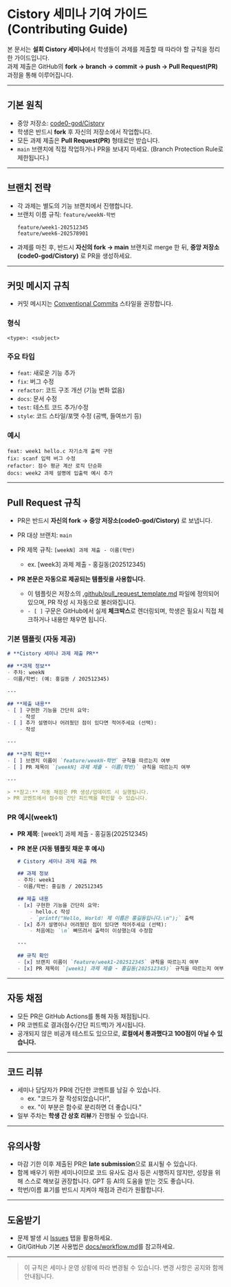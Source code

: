 # **Cistory 세미나 기여 가이드 (Contributing Guide)**
본 문서는 **설회 Cistory 세미나**에서 학생들이 과제를 제출할 때 따라야 할 규칙을 정리한 가이드입니다.  
과제 제출은 GitHub의 **fork &rarr; branch &rarr; commit &rarr; push &rarr; Pull Request(PR)** 과정을 통해 이루어집니다.

---

## **기본 원칙**

- 중앙 저장소: [code0-god/Cistory](https://github.com/code0-god/Cistory)  
- 학생은 반드시 **fork** 후 자신의 저장소에서 작업합니다.
- 모든 과제 제출은 **Pull Request(PR)** 형태로만 받습니다.  
- `main` 브랜치에 직접 작업하거나 PR을 보내지 마세요. (Branch Protection Rule로 제한됩니다.)

---

## **브랜치 전략**
- 각 과제는 별도의 기능 브랜치에서 진행합니다.
- 브랜치 이름 규칙: `feature/weekN-학번`
    ```
    feature/week1-202512345
    feature/week6-202578901
    ```
- 과제를 마친 후, 반드시 **자신의 fork &rarr; main** 브랜치로 merge 한 뒤, **중앙 저장소(code0-god/Cistory)** 로 PR을 생성하세요.

---

## **커밋 메시지 규칙**
- 커밋 메시지는 [Conventional Commits](https://www.conventionalcommits.org/) 스타일을 권장합니다.

### 형식
`<type>: <subject>`


### 주요 타입
- `feat`: 새로운 기능 추가
- `fix`: 버그 수정
- `refactor`: 코드 구조 개선 (기능 변화 없음)
- `docs`: 문서 수정
- `test`: 테스트 코드 추가/수정
- `style`: 코드 스타일/포맷 수정 (공백, 들여쓰기 등)

### 예시
```
feat: week1 hello.c 자기소개 출력 구현
fix: scanf 입력 버그 수정
refactor: 점수 평균 계산 로직 단순화
docs: week2 과제 설명에 입출력 예시 추가
```

---

## **Pull Request 규칙**
- PR은 반드시 **자신의 fork &rarr; 중앙 저장소(code0-god/Cistory)** 로 보냅니다.
- PR 대상 브랜치: `main`
- PR 제목 규칙: `[weekN] 과제 제출 - 이름(학번)`
    - ex. [week3] 과제 제출 - 홍길동(202512345)

- **PR 본문은 자동으로 제공되는 템플릿을 사용합니다.**  
  - 이 템플릿은 저장소의 [.github/pull_request_template.md](.github/pull_request_template.md) 파일에 정의되어 있으며, PR 작성 시 자동으로 불러와집니다.  
  - `- [ ]` 구문은 GitHub에서 실제 **체크박스**로 렌더링되며, 학생은 필요시 직접 체크하거나 내용만 채우면 됩니다.

### 기본 템플릿 (자동 제공)

```markdown
# **Cistory 세미나 과제 제출 PR**

## **과제 정보**
- 주차: weekN
- 이름/학번: (예: 홍길동 / 202512345)

---

## **제출 내용**
- [ ] 구현한 기능을 간단히 요약:
    - 작성
- [ ] 추가 설명이나 어려웠던 점이 있다면 적어주세요 (선택):
    - 작성

---

## **규칙 확인**
- [ ] 브랜치 이름이 `feature/weekN-학번` 규칙을 따르는지 여부
- [ ] PR 제목이 `[weekN] 과제 제출 - 이름(학번)` 규칙을 따르는지 여부

---

> **참고:** 자동 채점은 PR 생성/업데이트 시 실행됩니다.  
> PR 코멘트에서 점수와 간단 피드백을 확인할 수 있습니다.
```

### PR 예시(week1)
- **PR 제목**: [week1] 과제 제출 - 홍길동(202512345)
- **PR 본문 (자동 템플릿 채운 후 예시)**

    ```markdown
    # Cistory 세미나 과제 제출 PR

    ## 과제 정보
    - 주차: week1
    - 이름/학번: 홍길동 / 202512345

    ## 제출 내용
    - [x] 구현한 기능을 간단히 요약:
        - hello.c 작성
        - `printf("Hello, World! 제 이름은 홍길동입니다.\n");` 출력
    - [x] 추가 설명이나 어려웠던 점이 있다면 적어주세요 (선택):
        - 처음에는 `\n` 빠뜨려서 출력이 이상했는데 수정함

    ---

    ## 규칙 확인
    - [x] 브랜치 이름이 `feature/week1-202512345` 규칙을 따르는지 여부
    - [x] PR 제목이 `[week1] 과제 제출 - 홍길동(202512345)` 규칙을 따르는지 여부
    ```

---

## **자동 채점**
- 모든 PR은 GitHub Actions를 통해 자동 채점됩니다.
- PR 코멘트로 결과(점수/간단 피드백)가 게시됩니다.
- 공개되지 않은 비공개 테스트도 있으므로, **로컬에서 통과했다고 100점이 아닐 수 있습니다.**

---

## **코드 리뷰**
- 세미나 담당자가 PR에 간단한 코멘트를 남길 수 있습니다.
    - ex. "코드가 잘 작성되었습니다!",  
    - ex. "이 부분은 함수로 분리하면 더 좋습니다."
- 일부 주차는 **학생 간 상호 리뷰**가 진행될 수 있습니다.

---

## **유의사항**

- 마감 기한 이후 제출된 PR은 **late submission**으로 표시될 수 있습니다.
- 함께 배우기 위한 세미나이므로 코드 유사도 검사 등은 시행하지 않지만, 성장을 위해 스스로 해보길 권장합니다. GPT 등 AI의 도움을 받는 것도 좋습니다. 
- 학번/이름 표기를 반드시 지켜야 채점과 관리가 원활합니다.

---

## **도움받기**
- 문제 발생 시 [Issues](https://github.com/code0-god/Cistory/issues) 탭을 활용하세요.
- Git/GitHub 기본 사용법은 [docs/workflow.md](docs/workflow.md)를 참고하세요.

---

> 이 규칙은 세미나 운영 상황에 따라 변경될 수 있습니다. 변경 사항은 공지와 함께 안내됩니다.
